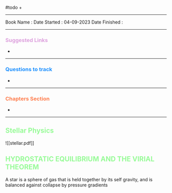 #todo 
+ 

<hr>

Book Name : 
Date Started : 04-09-2023
Date Finished : 

<hr>

### <span  style = "color:Plum">Suggested Links </span>
+ 

<hr>


### <span  style = "color:dodgerblue">Questions to track </span>
+ 


<hr>

### <span  style = "color:Coral">Chapters Section </span>
+ 

<hr>


## <span  style = "color:PaleGreen">Stellar Physics</span>
![[stellar.pdf]]

## <span  style = "color:PaleGreen">HYDROSTATIC EQUILIBRIUM AND THE VIRIAL THEOREM</span>

A star is a sphere of gas that is held together by its self gravity, and is balanced against collapse by pressure gradients

